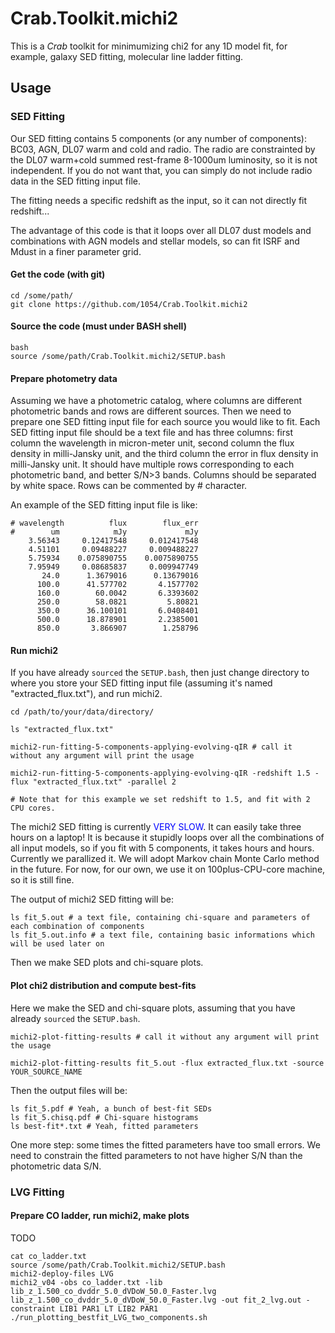 # Crab.Toolkit.michi2
This is a _Crab_ toolkit for minimumizing chi2 for any 1D model fit, for example, galaxy SED fitting, molecular line ladder fitting. 

## Usage ##

### SED Fitting ###

Our SED fitting contains 5 components (or any number of components): BC03, AGN, DL07 warm and cold and radio. The radio are constrainted by the DL07 warm+cold summed rest-frame 8-1000um luminosity, so it is not independent. If you do not want that, you can simply do not include radio data in the SED fitting input file. 

The fitting needs a specific redshift as the input, so it can not directly fit redshift... 

The advantage of this code is that it loops over all DL07 dust models and combinations with AGN models and stellar models, so can fit ISRF and Mdust in a finer parameter grid. 


#### Get the code (with git)
```
cd /some/path/
git clone https://github.com/1054/Crab.Toolkit.michi2
```

#### Source the code (must under BASH shell)
```
bash
source /some/path/Crab.Toolkit.michi2/SETUP.bash
```

#### Prepare photometry data
Assuming we have a photometric catalog, where columns are different photometric bands and rows are different sources. Then we need to prepare one SED fitting input file for each source you would like to fit. Each SED fitting input file should be a text file and has three columns: first column the wavelength in micron-meter unit, second column the flux density in milli-Jansky unit, and the third column the error in flux density in milli-Jansky unit. It should have multiple rows corresponding to each photometric band, and better S/N>3 bands. Columns should be separated by white space. Rows can be commented by # character. 

An example of the SED fitting input file is like: 
```
# wavelength          flux        flux_err
#        um            mJy             mJy
    3.56343     0.12417548     0.012417548
    4.51101     0.09488227     0.009488227
    5.75934    0.075890755    0.0075890755
    7.95949     0.08685837     0.009947749
       24.0      1.3679016      0.13679016
      100.0      41.577702       4.1577702
      160.0        60.0042       6.3393602
      250.0        58.0821         5.80821
      350.0      36.100101       6.0408401
      500.0      18.878901       2.2385001
      850.0       3.866907        1.258796
```

#### Run michi2 ####
If you have already `sourced` the `SETUP.bash`, then just change directory to where you store your SED fitting input file (assuming it's named "extracted_flux.txt"), and run michi2.

```
cd /path/to/your/data/directory/

ls "extracted_flux.txt"

michi2-run-fitting-5-components-applying-evolving-qIR # call it without any argument will print the usage

michi2-run-fitting-5-components-applying-evolving-qIR -redshift 1.5 -flux "extracted_flux.txt" -parallel 2

# Note that for this example we set redshift to 1.5, and fit with 2 CPU cores. 
```

The michi2 SED fitting is currently <span style="color:blue">VERY SLOW</span>. It can easily take three hours on a laptop! It is because it stupidly loops over all the combinations of all input models, so if you fit with 5 components, it takes hours and hours. Currently we parallized it. We will adopt Markov chain Monte Carlo method in the future. For now, for our own, we use it on 100plus-CPU-core machine, so it is still fine. 

The output of michi2 SED fitting will be: 
```
ls fit_5.out # a text file, containing chi-square and parameters of each combination of components
ls fit_5.out.info # a text file, containing basic informations which will be used later on
```

Then we make SED plots and chi-square plots. 

#### Plot chi2 distribution and compute best-fits ####
Here we make the SED and chi-square plots, assuming that you have already `sourced` the `SETUP.bash`. 
```
michi2-plot-fitting-results # call it without any argument will print the usage

michi2-plot-fitting-results fit_5.out -flux extracted_flux.txt -source YOUR_SOURCE_NAME
```

Then the output files will be:
```
ls fit_5.pdf # Yeah, a bunch of best-fit SEDs
ls fit_5.chisq.pdf # Chi-square histograms
ls best-fit*.txt # Yeah, fitted parameters
```

One more step: some times the fitted parameters have too small errors. We need to constrain the fitted parameters to not have higher S/N than the photometric data S/N. 



### LVG Fitting ###

#### Prepare CO ladder, run michi2, make plots ####
TODO
```
cat co_ladder.txt
source /some/path/Crab.Toolkit.michi2/SETUP.bash
michi2-deploy-files LVG
michi2_v04 -obs co_ladder.txt -lib lib_z_1.500_co_dvddr_5.0_dVDoW_50.0_Faster.lvg lib_z_1.500_co_dvddr_5.0_dVDoW_50.0_Faster.lvg -out fit_2_lvg.out -constraint LIB1 PAR1 LT LIB2 PAR1
./run_plotting_bestfit_LVG_two_components.sh
```


